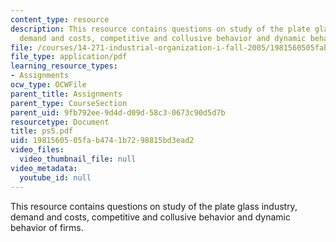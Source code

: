 ```yaml
---
content_type: resource
description: This resource contains questions on study of the plate glass industry,
  demand and costs, competitive and collusive behavior and dynamic behavior of firms.
file: /courses/14-271-industrial-organization-i-fall-2005/1981560505fab4741b7298815bd3ead2_ps5.pdf
file_type: application/pdf
learning_resource_types:
- Assignments
ocw_type: OCWFile
parent_title: Assignments
parent_type: CourseSection
parent_uid: 9fb792ee-9d4d-d09d-58c3-0673c90d5d7b
resourcetype: Document
title: ps5.pdf
uid: 19815605-05fa-b474-1b72-98815bd3ead2
video_files:
  video_thumbnail_file: null
video_metadata:
  youtube_id: null
---
```

This resource contains questions on study of the plate glass industry, demand and costs, competitive and collusive behavior and dynamic behavior of firms.

